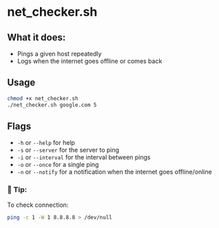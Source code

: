 # net_checker.sh

## What it does:
- Pings a given host repeatedly
- Logs when the internet goes offline or comes back

## Usage
```bash
chmod +x net_checker.sh
./net_checker.sh google.com 5
```

## Flags
- `-h` or `--help` for help
- `-s` or `--server` for the server to ping
- `-i` or `--interval` for the interval between pings
- `-o` or `--once` for a single ping
- `-n` or `--notify` for a notification when the internet goes offline/online

### 📝 Tip:
To check connection:
```bash
ping -c 1 -W 1 8.8.8.8 > /dev/null
```
